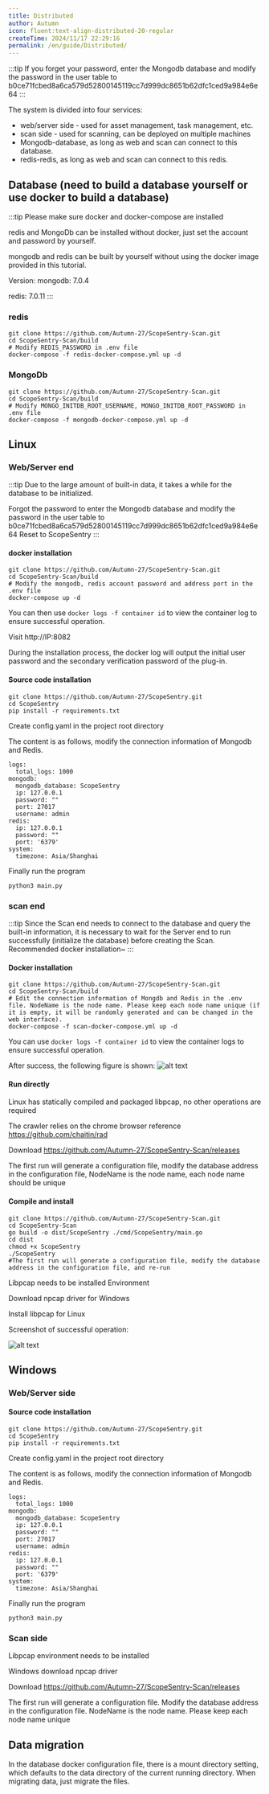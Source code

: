 ```yaml
---
title: Distributed
author: Autumn
icon: fluent:text-align-distributed-20-regular
createTime: 2024/11/17 22:29:16
permalink: /en/guide/Distributed/
---
```


:::tip
If you forget your password, enter the Mongodb database and modify the password in the user table to b0ce71fcbed8a6ca579d52800145119cc7d999dc8651b62dfc1ced9a984e6e64
:::


The system is divided into four services:
- web/server side - used for asset management, task management, etc.
- scan side - used for scanning, can be deployed on multiple machines
- Mongodb-database, as long as web and scan can connect to this database.
- redis-redis, as long as web and scan can connect to this redis.

## Database (need to build a database yourself or use docker to build a database)
:::tip
Please make sure docker and docker-compose are installed

redis and MongoDb can be installed without docker, just set the account and password by yourself.

mongodb and redis can be built by yourself without using the docker image provided in this tutorial.

Version:
mongodb: 7.0.4

redis: 7.0.11
:::

### redis

```
git clone https://github.com/Autumn-27/ScopeSentry-Scan.git
cd ScopeSentry-Scan/build
# Modify REDIS_PASSWORD in .env file
docker-compose -f redis-docker-compose.yml up -d
```

### MongoDb

```
git clone https://github.com/Autumn-27/ScopeSentry-Scan.git
cd ScopeSentry-Scan/build
# Modify MONGO_INITDB_ROOT_USERNAME, MONGO_INITDB_ROOT_PASSWORD in .env file
docker-compose -f mongodb-docker-compose.yml up -d
```

## Linux

### Web/Server end

:::tip
Due to the large amount of built-in data, it takes a while for the database to be initialized.

Forgot the password to enter the Mongodb database and modify the password in the user table to b0ce71fcbed8a6ca579d52800145119cc7d999dc8651b62dfc1ced9a984e6e64
Reset to ScopeSentry
:::

#### docker installation

```
git clone https://github.com/Autumn-27/ScopeSentry-Scan.git
cd ScopeSentry-Scan/build
# Modify the mongodb, redis account password and address port in the .env file
docker-compose up -d
```

You can then use `docker logs -f container id` to view the container log to ensure successful operation.

Visit http://IP:8082

During the installation process, the docker log will output the initial user password and the secondary verification password of the plug-in.


#### Source code installation

```
git clone https://github.com/Autumn-27/ScopeSentry.git
cd ScopeSentry
pip install -r requirements.txt
```

Create config.yaml in the project root directory

The content is as follows, modify the connection information of Mongodb and Redis.
```
logs:
  total_logs: 1000
mongodb:
  mongodb_database: ScopeSentry
  ip: 127.0.0.1
  password: ""
  port: 27017
  username: admin
redis:
  ip: 127.0.0.1
  password: ""
  port: '6379'
system:
  timezone: Asia/Shanghai
```
Finally run the program

```
python3 main.py
```

### scan end
:::tip
Since the Scan end needs to connect to the database and query the built-in information, it is necessary to wait for the Server end to run successfully (initialize the database) before creating the Scan. Recommended docker installation~
:::

#### Docker installation

```
git clone https://github.com/Autumn-27/ScopeSentry-Scan.git
cd ScopeSentry-Scan/build
# Edit the connection information of Mongdb and Redis in the .env file. NodeName is the node name. Please keep each node name unique (if it is empty, it will be randomly generated and can be changed in the web interface).
docker-compose -f scan-docker-compose.yml up -d
```

You can use `docker logs -f container id` to view the container logs to ensure successful operation.

After success, the following figure is shown:
![alt text](/images/image-1.png)

#### Run directly

Linux has statically compiled and packaged libpcap, no other operations are required

The crawler relies on the chrome browser reference https://github.com/chaitin/rad

Download
https://github.com/Autumn-27/ScopeSentry-Scan/releases

The first run will generate a configuration file, modify the database address in the configuration file, NodeName is the node name, each node name should be unique

#### Compile and install

```
git clone https://github.com/Autumn-27/ScopeSentry-Scan.git
cd ScopeSentry-Scan
go build -o dist/ScopeSentry ./cmd/ScopeSentry/main.go
cd dist
chmod +x ScopeSentry
./ScopeSentry
#The first run will generate a configuration file, modify the database address in the configuration file, and re-run
```

Libpcap needs to be installed Environment

Download npcap driver for Windows

Install libpcap for Linux

Screenshot of successful operation:

![alt text](/images/image-1.png)

## Windows

### Web/Server side

#### Source code installation

```
git clone https://github.com/Autumn-27/ScopeSentry.git
cd ScopeSentry
pip install -r requirements.txt
```

Create config.yaml in the project root directory

The content is as follows, modify the connection information of Mongodb and Redis.
```
logs:
  total_logs: 1000
mongodb:
  mongodb_database: ScopeSentry
  ip: 127.0.0.1
  password: ""
  port: 27017
  username: admin
redis:
  ip: 127.0.0.1
  password: ""
  port: '6379'
system:
  timezone: Asia/Shanghai
```
Finally run the program

```
python3 main.py
```

### Scan side

Libpcap environment needs to be installed

Windows download npcap driver

Download
https://github.com/Autumn-27/ScopeSentry-Scan/releases

The first run will generate a configuration file. Modify the database address in the configuration file. NodeName is the node name. Please keep each node name unique

## Data migration
In the database docker configuration file, there is a mount directory setting, which defaults to the data directory of the current running directory. When migrating data, just migrate the files.